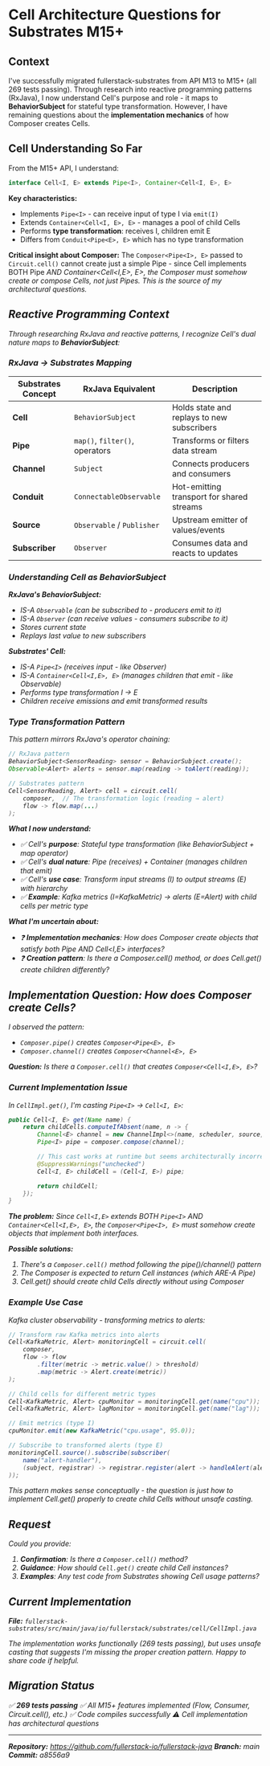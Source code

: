 # Cell Architecture Questions for Substrates M15+

## Context
I've successfully migrated fullerstack-substrates from API M13 to M15+ (all 269 tests passing). Through research into reactive programming patterns (RxJava), I now understand Cell's purpose and role - it maps to **BehaviorSubject** for stateful type transformation. However, I have remaining questions about the **implementation mechanics** of how Composer creates Cells.

## Cell Understanding So Far

From the M15+ API, I understand:

```java
interface Cell<I, E> extends Pipe<I>, Container<Cell<I, E>, E>
```

**Key characteristics:**
- Implements `Pipe<I>` - can receive input of type I via `emit(I)`
- Extends `Container<Cell<I, E>, E>` - manages a pool of child Cells
- Performs **type transformation**: receives I, children emit E
- Differs from `Conduit<Pipe<E>, E>` which has no type transformation

**Critical insight about Composer:**
The `Composer<Pipe<I>, E>` passed to `Circuit.cell()` cannot create just a simple Pipe - since Cell implements BOTH Pipe<I> AND Container<Cell<I,E>, E>, the Composer must somehow create or compose Cells, not just Pipes. This is the source of my architectural questions.

## Reactive Programming Context

Through researching RxJava and reactive patterns, I recognize Cell's dual nature maps to **BehaviorSubject**:

### RxJava → Substrates Mapping

| Substrates Concept | RxJava Equivalent | Description |
|-------------------|-------------------|-------------|
| **Cell** | `BehaviorSubject` | Holds state and replays to new subscribers |
| **Pipe** | `map()`, `filter()`, operators | Transforms or filters data stream |
| **Channel** | `Subject` | Connects producers and consumers |
| **Conduit** | `ConnectableObservable` | Hot-emitting transport for shared streams |
| **Source** | `Observable` / `Publisher` | Upstream emitter of values/events |
| **Subscriber** | `Observer` | Consumes data and reacts to updates |

### Understanding Cell as BehaviorSubject

**RxJava's BehaviorSubject:**
- IS-A `Observable` (can be subscribed to - producers emit to it)
- IS-A `Observer` (can receive values - consumers subscribe to it)
- Stores current state
- Replays last value to new subscribers

**Substrates' Cell:**
- IS-A `Pipe<I>` (receives input - like Observer)
- IS-A `Container<Cell<I,E>, E>` (manages children that emit - like Observable)
- Performs type transformation I → E
- Children receive emissions and emit transformed results

### Type Transformation Pattern

This pattern mirrors RxJava's operator chaining:

```java
// RxJava pattern
BehaviorSubject<SensorReading> sensor = BehaviorSubject.create();
Observable<Alert> alerts = sensor.map(reading -> toAlert(reading));

// Substrates pattern
Cell<SensorReading, Alert> cell = circuit.cell(
    composer,  // The transformation logic (reading → alert)
    flow -> flow.map(...)
);
```

**What I now understand:**
- ✅ Cell's **purpose**: Stateful type transformation (like BehaviorSubject + map operator)
- ✅ Cell's **dual nature**: Pipe<I> (receives) + Container (manages children that emit)
- ✅ Cell's **use case**: Transform input streams (I) to output streams (E) with hierarchy
- ✅ **Example**: Kafka metrics (I=KafkaMetric) → alerts (E=Alert) with child cells per metric type

**What I'm uncertain about:**
- ❓ **Implementation mechanics**: How does Composer create objects that satisfy both Pipe<I> AND Cell<I,E> interfaces?
- ❓ **Creation pattern**: Is there a Composer.cell() method, or does Cell.get() create children differently?

## Implementation Question: How does Composer create Cells?

I observed the pattern:
- `Composer.pipe()` creates `Composer<Pipe<E>, E>`
- `Composer.channel()` creates `Composer<Channel<E>, E>`

**Question:** Is there a `Composer.cell()` that creates `Composer<Cell<I,E>, E>`?

### Current Implementation Issue

In `CellImpl.get()`, I'm casting `Pipe<I>` → `Cell<I, E>`:

```java
public Cell<I, E> get(Name name) {
    return childCells.computeIfAbsent(name, n -> {
        Channel<E> channel = new ChannelImpl<>(name, scheduler, source, flowConfigurer);
        Pipe<I> pipe = composer.compose(channel);

        // This cast works at runtime but seems architecturally incorrect
        @SuppressWarnings("unchecked")
        Cell<I, E> childCell = (Cell<I, E>) pipe;

        return childCell;
    });
}
```

**The problem:** Since `Cell<I,E>` extends BOTH `Pipe<I>` AND `Container<Cell<I,E>, E>`, the `Composer<Pipe<I>, E>` must somehow create objects that implement both interfaces.

**Possible solutions:**
1. There's a `Composer.cell()` method following the pipe()/channel() pattern
2. The Composer is expected to return Cell instances (which ARE-A Pipe<I>)
3. Cell.get() should create child Cells directly without using Composer

### Example Use Case

Kafka cluster observability - transforming metrics to alerts:

```java
// Transform raw Kafka metrics into alerts
Cell<KafkaMetric, Alert> monitoringCell = circuit.cell(
    composer,
    flow -> flow
        .filter(metric -> metric.value() > threshold)
        .map(metric -> Alert.create(metric))
);

// Child cells for different metric types
Cell<KafkaMetric, Alert> cpuMonitor = monitoringCell.get(name("cpu"));
Cell<KafkaMetric, Alert> lagMonitor = monitoringCell.get(name("lag"));

// Emit metrics (type I)
cpuMonitor.emit(new KafkaMetric("cpu.usage", 95.0));

// Subscribe to transformed alerts (type E)
monitoringCell.source().subscribe(subscriber(
    name("alert-handler"),
    (subject, registrar) -> registrar.register(alert -> handleAlert(alert))
));
```

This pattern makes sense conceptually - the question is just how to implement Cell.get() properly to create child Cells without unsafe casting.

## Request

Could you provide:
1. **Confirmation**: Is there a `Composer.cell()` method?
2. **Guidance**: How should `Cell.get()` create child Cell instances?
3. **Examples**: Any test code from Substrates showing Cell usage patterns?

## Current Implementation

**File:** `fullerstack-substrates/src/main/java/io/fullerstack/substrates/cell/CellImpl.java`

The implementation works functionally (269 tests passing), but uses unsafe casting that suggests I'm missing the proper creation pattern. Happy to share code if helpful.

## Migration Status

✅ **269 tests passing**
✅ All M15+ features implemented (Flow, Consumer<Flow>, Circuit.cell(), etc.)
✅ Code compiles successfully
⚠️  Cell implementation has architectural questions

---

**Repository:** https://github.com/fullerstack-io/fullerstack-java
**Branch:** main
**Commit:** a8556a9

